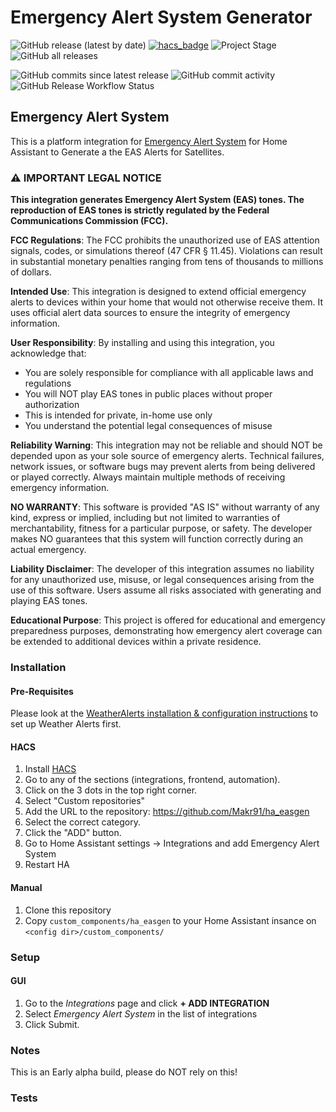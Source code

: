 # Emergency Alert System Generator

![GitHub release (latest by date)](https://img.shields.io/github/v/release/Makr91/ha_easgen?style=plastic)
[![hacs_badge](https://img.shields.io/badge/HACS-Default-41BDF5.svg?style=plastic)](https://github.com/hacs/integration)
![Project Stage](https://img.shields.io/badge/project%20stage-development-yellow.svg?style=plastic)
![GitHub all releases](https://img.shields.io/github/downloads/Makr91/ha_easgen/total?style=plastic)

![GitHub commits since latest release](https://img.shields.io/github/commits-since/Makr91/ha_easgen/latest?style=plastic)
![GitHub commit activity](https://img.shields.io/github/commit-activity/m/Makr91/ha_easgen?style=plastic)
![GitHub Release Workflow Status](https://img.shields.io/github/actions/workflow/status/Makr91/ha_easgen/release.yml?style=plastic)

## Emergency Alert System
This is a platform integration for [Emergency Alert System](https://www.fcc.gov/emergency-alert-system) for Home Assistant to Generate a the EAS Alerts for Satellites.

### ⚠️ IMPORTANT LEGAL NOTICE

**This integration generates Emergency Alert System (EAS) tones. The reproduction of EAS tones is strictly regulated by the Federal Communications Commission (FCC).**

**FCC Regulations**: The FCC prohibits the unauthorized use of EAS attention signals, codes, or simulations thereof (47 CFR § 11.45). Violations can result in substantial monetary penalties ranging from tens of thousands to millions of dollars.

**Intended Use**: This integration is designed to extend official emergency alerts to devices within your home that would not otherwise receive them. It uses official alert data sources to ensure the integrity of emergency information.

**User Responsibility**: By installing and using this integration, you acknowledge that:
- You are solely responsible for compliance with all applicable laws and regulations
- You will NOT play EAS tones in public places without proper authorization
- This is intended for private, in-home use only
- You understand the potential legal consequences of misuse

**Reliability Warning**: This integration may not be reliable and should NOT be depended upon as your sole source of emergency alerts. Technical failures, network issues, or software bugs may prevent alerts from being delivered or played correctly. Always maintain multiple methods of receiving emergency information.

**NO WARRANTY**: This software is provided "AS IS" without warranty of any kind, express or implied, including but not limited to warranties of merchantability, fitness for a particular purpose, or safety. The developer makes NO guarantees that this system will function correctly during an actual emergency.

**Liability Disclaimer**: The developer of this integration assumes no liability for any unauthorized use, misuse, or legal consequences arising from the use of this software. Users assume all risks associated with generating and playing EAS tones.

**Educational Purpose**: This project is offered for educational and emergency preparedness purposes, demonstrating how emergency alert coverage can be extended to additional devices within a private residence.

### Installation

#### Pre-Requisites
Please look at the [WeatherAlerts installation & configuration instructions](https://github.com/custom-components/weatheralerts) to set up Weather Alerts first.


#### HACS
1. Install [HACS](https://hacs.xyz)
1. Go to any of the sections (integrations, frontend, automation).
1. Click on the 3 dots in the top right corner.
1. Select "Custom repositories"
1. Add the URL to the repository: https://github.com/Makr91/ha_easgen
1. Select the correct category.
1. Click the "ADD" button.
1. Go to Home Assistant settings -> Integrations and add Emergency Alert System
1. Restart HA

#### Manual
1. Clone this repository
2. Copy `custom_components/ha_easgen` to your Home Assistant insance on `<config dir>/custom_components/`

### Setup

#### GUI
1. Go to the *Integrations* page and click **+ ADD INTEGRATION**
2. Select *Emergency Alert System* in the list of integrations
3. Click Submit.

### Notes
This is an Early alpha build, please do NOT rely on this!

### Tests
